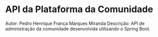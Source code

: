 # API da Plataforma da Comunidade

Autor: Pedro Henrique França Marques Miranda
Descrição: API de administração da comunidade desenvolvida utilizando o Spring Boot.
